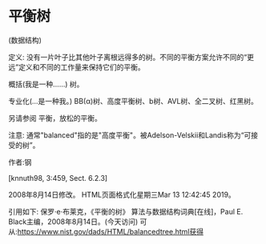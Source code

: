 # 平衡树


(数据结构)



定义:
没有一片叶子比其他叶子离根远得多的树。不同的平衡方案允许不同的“更远”定义和不同的工作量来保持它们的平衡。



概括(我是一种……)
树。



专业化(…是一种我。)
BB(α)树、高度平衡树、b树、AVL树、全二叉树、红黑树。



另请参阅
平衡，放松的平衡。



注意:
通常"balanced"指的是"高度平衡"。被Adelson-Velskii和Landis称为“可接受的树”。


作者:钢


[knnuth98, 3:459, Sect. 6.2.3]








2008年8月14日修改。
HTML页面格式化星期三Mar 13 12:42:45 2019。



引用如下:
保罗·e·布莱克，《平衡的树》
算法与数据结构词典[在线]，Paul E. Black主编，2008年8月14日。(今天访问)
可从:https://www.nist.gov/dads/HTML/balancedtree.html获得